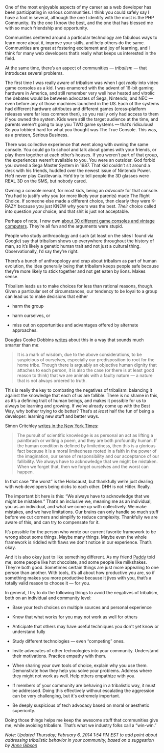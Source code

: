 

One of the most enjoyable aspects of my career as a web developer has been participating in various
communities. I think you could safely say I have a foot in several, although the one I identify with the most
is the PHP Community. It’s the one I know the best, and the one that has blessed me with so much friendship
and opportunity.

Communities centered around a particular technology are fabulous ways to learn more about it, improve your
skills, and help others do the same. Communities are great at fostering excitement and joy of learning, and I
think for many web developers that’s really what keeps us interested in the field.

At the same time, there’s an aspect of communities — *tribalism* — that introduces several problems.

The first time I was really aware of tribalism was when I got *really* into video game consoles as a kid. I
was enamored with the advent of 16-bit gaming hardware in America, and still remember very well how heated and
vitrolic the debates would be between advocates of Sega, Nintendo, and NEC — even before any of those
machines launched in the US. Each of the systems had different hardware attributes and different games
(cross-platform releases were far less common then), so you really only had access to them if you owned the
system. Kids were still the target audience at the time, and parents weren’t going to buy you TWO game
systems — that’s ridiculous! So you lobbied hard for what you thought was The True Console. This was, as a
preteen, Serious Business.

There was collective experience that went along with owning the same console. You could go to school and talk
about games with your friends, or play them together at each other’s houses. If you weren’t part of that
group, the experiences weren’t available to you. You were an outsider. God forbid you owned a Sega Master
System in 1987. That kid couldn’t sit around a desk with his friends, huddled over the newest issue of
Nintendo Power. He’d never play Castlevania. He’d try to tell people the 3D glasses were REAL 3D on the
SMS, but nobody cared.

Owning a console meant, for most kids, being an *advocate* for that console. You had to justify why you (or
more likely your parents) made The Right Choice. If someone else made a different choice, then clearly they
were K-RAZY because you just KNEW why yours was the best. *Their* choice called into question *your* choice,
and that shit is just not acceptable.

Perhaps of note, I now own [about 30 different game consoles and vintage
computers](https://docs.google.com/spreadsheet/pub?key=0AtJ5VPEZtki1dGpVMUs4TUVBckp5ZXdyMWlRS1FGZFE&output=html).
They’re all fun and the arguments were stupid.

People who study anthropology and such (at least on the sites I found via Google) say that tribalism shows up
everywhere throughout the history of man, so it’s likely a genetic human trait and not just a cultural
thing. Observationally, I’d say they’re right.

There’s a bunch of anthropology and crap about tribalism as part of human evolution, the idea generally
being that tribalism keeps people safe because they’re more likely to stick together and not get eaten by
lions. Makes sense. 

Tribalism leads us to make choices for less than rational reasons, though. Given a particular set of
circumstances, our tendency to be loyal to a group can lead us to make decisions that either

 *  harm the group

 *  harm ourselves, or

 *  miss out on opportunities and advantages offered by alternate approaches.

Douglas Cooke Dobbins [writes](http://douglascookedobbins.com/?p=1859) about this in a way that sounds much
smarter than me:

>   
> It is a mark of wisdom, due to the above considerations, to be suspicious of ourselves, especially our
> predisposition to root for the home tribe. Though there is arguably an objective human dignity that attaches
> to each person, it is also the case (or there is at least good reason to think) that we are animals with a
> faulty nature — a nature that is not always ordered to truth.

This is really the key to combating the negatives of tribalism: balancing it against the knowledge that each
of us are fallible. There is no shame in this, as it’s a defining trait of human beings, and makes it
possible for us to always be learning and growing. If we’ve already come up with the Best Way, why bother
trying to do better? That’s at *least* half the fun of being a developer: learning new stuff and better
ways.

Simon Critchley [writes in the New York
Times](http://opinionator.blogs.nytimes.com/2014/02/02/the-dangers-of-certainty/):

>   
> The pursuit of scientific knowledge is as personal an act as lifting a paintbrush or writing a poem, and they
> are both profoundly human. If the human condition is defined by limitedness, then this is a glorious fact
> because it is a moral limitedness rooted in a faith in the power of the imagination, our sense of
> responsibility and our acceptance of our fallibility. We always have to acknowledge that we might be mistaken.
> When we forget that, then we forget ourselves and the worst can happen.

In that case “the worst” is the Holocaust, but thankfully we’re just dealing with web developers being
dicks to each other. DHH is not Hitler. Really.

The important bit here is this: “We always have to acknowledge that we might be mistaken.” That’s an
inclusive we, meaning me as an individual, you as an individual, and what we come up with collectively. We
make mistakes, and we have limitations. Our brains can only handle so much stuff before we cut corners and
simplify to reduce complexity. Thankfully we are aware of this, and can try to compensate for it.

It’s possible for the person who wrote our current favorite framework to be wrong about some things. Maybe
many things. Maybe even the whole framework is riddled with flaws we don’t notice in our experience.
That’s okay.

And it is also okay just to like something different. As my friend [Paddy](http://paddy.io/) told me, some
people like hot chocolate, and some people like milkshakes. They’re both good. Sometimes certain things are
just more appealing to one person than another. With tools, it’s all about how productive you are, so if
something makes you more productive because it jives with you, that’s a totally valid reason to choose it
— for you.

In general, I try to do the following things to avoid the negatives of tribalism, both on an individual and
community level:

 *  Base your tech choices on multiple sources and personal experience

 *  Know that what works for you may not work as well for others

 *  Anticipate that others may have useful techniques you don't yet know or understand fully

 *  Study different technologies — even “competing” ones.

 *  Invite advocates of other technologies into your community. Understand their motivations. Practice empathy
with them.

 *  When sharing your own tools of choice, explain why you use them. Demonstrate how they help you solve your
problems. Address where they might not work as well. Help others empathize with you.

 *  If members of your community are behaving in a tribalistic way, it must be addressed. Doing this
effectively without escalating the aggression can be very challenging, but it's extremely important.

 *  Be deeply suspicious of tech advocacy based on moral or aesthetic superiority.

Doing those things helps me keep the awesome stuff that communities give me, while avoiding tribalism.
That’s what we industry folks call a “win-win.”

*Note: Updated Thursday; February 6, 2014 1:54 PM EST to add point about addressing tribalistic behavior in
your community, based on a suggestion by [Anne Gibson](http://www.kirabug.com/)*